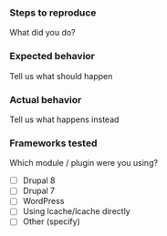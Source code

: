 ### Steps to reproduce
What did you do?

### Expected behavior
Tell us what should happen

### Actual behavior
Tell us what happens instead

### Frameworks tested
Which module / plugin were you using?
- [ ] Drupal 8
- [ ] Drupal 7
- [ ] WordPress
- [ ] Using lcache/lcache directly
- [ ] Other (specify)
